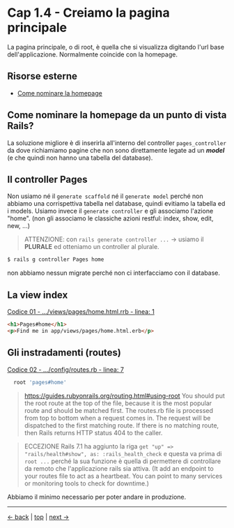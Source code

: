 # <a name="top"></a> Cap 1.4 - Creiamo la pagina principale

La pagina principale, o di root, è quella che si visualizza digitando l'url base dell'applicazione.
Normalmente coincide con la homepage.



## Risorse esterne

- [Come nominare la homepage](https://stackoverflow.com/questions/349743/welcome-home-page-in-ruby-on-rails-best-practice)



## Come nominare la homepage da un punto di vista Rails?

La soluzione migliore è di inserirla all'interno del controller `pages_controller` da dove richiamiamo pagine che non sono direttamente legate ad un ***model*** (e che quindi non hanno una tabella del database).



## Il controller Pages

Non usiamo né il `generate scaffold` né il `generate model` perché non abbiamo una corrispettiva tabella nel database, quindi evitiamo la tabella ed i models. Usiamo invece il `generate controller` e gli associamo l'azione "home".
(non gli associamo le classiche azioni restful: index, show, edit, new, ...)

> ATTENZIONE: con `rails generate controller ...` -> usiamo il **PLURALE** ed otteniamo un controller al plurale.

```bash
$ rails g controller Pages home
```

non abbiamo nessun migrate perché non ci interfacciamo con il database.


## La view index

[Codice 01 - .../views/pages/home.html.rrb - linea: 1](https://github.com/flaviobordonidev/leanpubabrandnewcms/blob/master/ubuntudream/02-new_app/04_01-views-pages-home.html.erb)

```html
<h1>Pages#home</h1>
<p>Find me in app/views/pages/home.html.erb</p>
```



## Gli instradamenti (routes)

[Codice 02 - .../config/routes.rb - linea: 7](https://github.com/flaviobordonidev/leanpubabrandnewcms/blob/master/ubuntudream/02-new_app/04_02-config-routes.rb)

```ruby
  root 'pages#home'
```

> https://guides.rubyonrails.org/routing.html#using-root
> You should put the root route at the top of the file, because it is the most popular route and should be matched first.
> The routes.rb file is processed from top to bottom when a request comes in. The request will be dispatched to the first matching route. If there is no matching route, then Rails returns HTTP status 404 to the caller.

> ECCEZIONE
> Rails 7.1 ha aggiunto la riga `get "up" => "rails/health#show", as: :rails_health_check` e questa va prima di `root ...` perché la sua funzione è quella di permettere di controllare da remoto che l'applicazione rails sia attiva. (It add an endpoint to your routes file to act as a heartbeat. You can point to many services or monitoring tools to check for downtime.)

Abbiamo il minimo necessario per poter andare in produzione.



---

[<- back](https://github.com/flaviobordonidev/leanpubabrandnewcms/blob/master/ubuntudream/01-new_app/01_00-new_app-it.md)
 | [top](#top) |
[next ->](https://github.com/flaviobordonidev/leanpubabrandnewcms/blob/master/ubuntudream/01-new_app/03_00-gemfile_ruby_version.md)
